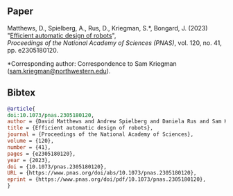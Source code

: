 ## Paper


Matthews, D., Spielberg, A., Rus, D., Kriegman, S.\*, Bongard, J. (2023)  <br>
"[Efficient automatic design of robots](https://www.pnas.org/doi/epdf/10.1073/pnas.2305180120)",  <br>
_Proceedings of the National Academy of Sciences (PNAS)_, vol. 120, no. 41, pp. e2305180120. <br>

\*Corresponding author: Correspondence to Sam Kriegman ([sam.kriegman@northwestern.edu](sam.kriegman@northwestern.edu)).<br>


## Bibtex
```Bibtex
@article{
doi:10.1073/pnas.2305180120,
author = {David Matthews and Andrew Spielberg and Daniela Rus and Sam Kriegman and Josh Bongard},
title = {Efficient automatic design of robots},
journal = {Proceedings of the National Academy of Sciences},
volume = {120},
number = {41},
pages = {e2305180120},
year = {2023},
doi = {10.1073/pnas.2305180120},
URL = {https://www.pnas.org/doi/abs/10.1073/pnas.2305180120},
eprint = {https://www.pnas.org/doi/pdf/10.1073/pnas.2305180120},
}
